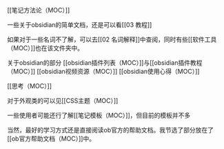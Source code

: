 [[笔记方法论（MOC）]]

一些关于obsidian的简单文档，还是可以看[[03 教程]]

如果对于一些名词不了解，可以去[[02 名词解释]]中查阅，同时有些[[软件工具（MOC）]]也在该文件夹中。

关于obsidian的部分
[[obsidian插件列表（MOC）]]与[[obsidian插件教程（MOC）]]
[[obsidian视频资源（MOC）]]
[[obsidian使用心得（MOC）]]



[[思考（MOC）]]

对于外观类的可以见[[CSS主题（MOC）]]

一些使用者可能还行了解[[笔记模板（MOC）]]，但目前的模板并不多


当然，最好的学习方式还是直接阅读ob官方的帮助文档。我节选了部分放在了[[ob官方帮助文档（MOC）]]中。